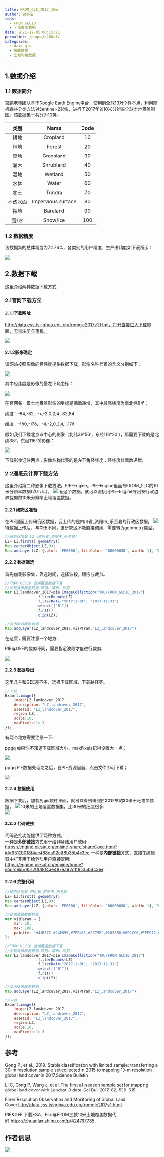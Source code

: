 ```yaml
---
title: FROM_GLC_2017_10m
author: 锐多宝
tags: 
  - FROM_GLC10
  - 土地覆盖数据
date: 2021-12-05 00:15:21
permalink: /pages/d288af/
categories: 
  - data-gis
  - 栅格数据
  - 土地利用数据
---
```

## 1.数据介绍

### 1.1 数据简介

宫鹏老师团队基于Google Earth Engine平台，使用到全球13万个样本点，利用随机森林分类方法对Sentinel-2影像，进行了2017年的10米分辨率全球土地覆盖制图。该数据集一共分为10类。

|   类别   |        Name         | Code |
| :------: | :-----------------: | :--: |
|   耕地   |      Cropland       |  10  |
|   林地   |       Forest        |  20  |
|   草地   |      Grassland      |  30  |
|   灌木   |      Shrubland      |  40  |
|   湿地   |       Wetland       |  50  |
|   水体   |        Water        |  60  |
|   冻土   |       Tundra        |  70  |
| 不透水面 | Impervious  surface |  80  |
|   裸地   |      Bareland       |  90  |
|  雪/冰   |      Snow/Ice       | 100  |

### 1.2 数据精度

该数据集的总体精度为72.76%，各类别的用户精度、生产者精度如下表所示：

![](http://pics.landcover100.com/pics//image/20211204203452.png)

## 2.数据下载

这里介绍两种数据下载方式

### 2.1官网下载方法

#### 2.1.1下载网址

http://data.ess.tsinghua.edu.cn/fromglc2017v1.html，打开直接进入下载界面，无需注册与审核。

![](http://pics.landcover100.com/pics//image/202112031749311.png)

#### 2.1.2影像确定

该网站按照影像的经纬度提供数据下载，影像名称代表的含义分别如下：

![](http://pics.landcover100.com/pics//image/20211204200300.png)

其中经纬度是影像的最左下角坐标：

![](http://pics.landcover100.com/pics//image/20211204202121.png)

在官网每一景土地覆盖影像的坐标是偶数递增，其中最高纬度为南北纬84°：

纬度：-84,-82...-4,-2,0,2,4...82,84

经度：-180,-178,..,-4,-2,0,2,4,...178

假如我们下载北京市中心的影像（北纬39°56′，东经116°20′），那需要下载的是北纬38°，东经116°的影像：

![](http://pics.landcover100.com/pics//image/20211204201836.png)

下载影像记住两点：影像名称代表的是左下角经纬度；经纬度以偶数递增。

### 2.2遥感云计算下载方法

这里介绍第二种影像下载方法，PIE-Engine。PIE-Engine里面有FROM_GLC的10米分辨率数据(2017年)。
![](http://pics.landcover100.com/pics//image/20211016233628.png) 
有这个数据，就可以直接用PIE-Engine导出按行政边界裁剪的10米分辨率土地覆盖数据。

#### 2.2.1 研究区准备
在PIE里面上传研究区数据，我上传的是四川省_资阳市_乐至县的行政区数据。
![](http://pics.landcover100.com/pics//image/20211016223921.png)
待数据上传后，与GEE不同，该研究区不能直接调用，需要转为geometry类型。
```javascript
//研究区加载 LZ（四川省_资阳市_乐至县）
LZ= LZ.first().geometry(); 
Map.centerObject(LZ,9);    
Map.addLayer(LZ, {color: 'FF0000', fillColor: '00000000', width: 1}, "LZ")
```
#### 2.2.2 数据筛选
首先加载影像集，筛选时间，选择波段，镶嵌与裁剪。
```javascript
//FROM_GLC10 徒弟覆盖数据下载                  
//加载徒弟覆盖数据 筛选、镶嵌、裁剪  
var LZ_landcover_2017=pie.ImageCollection("THU/FROM_GLC10_2017")
              .filterBounds(LZ)
              .filterDate("2017-1-01", "2017-12-31")
              .select(["B1"])
              .first()
              .clip(LZ);

//显示徒弟覆盖数据
Map.addLayer(LZ_landcover_2017,visParam,"LZ_landcover_2017")
```
在这里，需要注意一个地方:  

PIE与GEE的裁剪不同，需要指定波段才能进行裁剪。  

![](http://pics.landcover100.com/pics//image/20211016224900.png)


#### 2.2.3 数据导出
这里几乎和GEE差不多，选择下载区域、下载路径等。
```javascript
//下载
Export.image({
    image:LZ_landcover_2017,
    description: "LZ_landcover_2017",
    assetId: "LZ_landcover_2017",
    region:LZ,
    scale:10,
    maxPixels:1e13
});
```
有两个地方需要注意一下:    

ppqq 如果你不知道下载区域大小，maxPixels记得设置大一点；  

![](http://pics.landcover100.com/pics//image/20211016230727.png)      

ppqq PIE数据处理完之后，在PIE资源里面，点击文件即可下载；  

![](http://pics.landcover100.com/pics//image/20211016225636.png)

#### 2.2.4 数据使用
数据下载后，加载到gis软件里面，就可以看到研究区2017年的30米土地覆盖数据。
![](http://pics.landcover100.com/pics//image/20211016234758.png)
10米的土地覆盖数据集，比30米的细腻很多:  
![](http://pics.landcover100.com/pics//image/20211016235013.png)


#### 2.2.5 代码链接
代码链接功能提供了两种方式。  
一种是**外部链接**方式用于给非登陆用户使用:  
https://engine.piesat.cn/engine-share/shareCode.html?id=95120018f4ae488ea92c1f8b35b4c3ee 
一种是**内部链接**方式，直接在编辑器中打开用于给登陆用户直接使用:    
https://engine.piesat.cn/engine/home?sourceId=95120018f4ae488ea92c1f8b35b4c3ee

#### 2.2.6 完整代码
```javascript
//研究区加载 四川省_资阳市_乐至县
LZ= LZ.first().geometry(); 
Map.centerObject(LZ,9);    
Map.addLayer(LZ, {color: 'FF0000', fillColor: '00000000', width: 1}, "LZ")

//徒弟覆盖数据样式
var visParam = {
    min: 10,
    max: 100,
    palette: '#43B87C,#24DB99,#7EB451,#2E79BC,#2838B8,#8B2CC0,#EEE912,#BC1FA1,#17214F,#B81A74,#B5CF52,#932626,#2B328B,#AA5C5C,#2561E9,#874949,#4ECF61,#AE5151'
};

//FROM_GLC10 徒弟覆盖数据下载                  
//加载徒弟覆盖数据 筛选、镶嵌、裁剪  
var LZ_landcover_2017=pie.ImageCollection("THU/FROM_GLC10_2017")
              .filterBounds(LZ)
              .filterDate("2017-1-01", "2017-12-31")
              .select(["B1"])
              .first()
              .clip(LZ);

//显示徒弟覆盖数据
Map.addLayer(LZ_landcover_2017,visParam,"LZ_landcover_2017")

//下载
Export.image({
    image:LZ_landcover_2017,
    description: "LZ_landcover_2017",
    assetId: "LZ_landcover_2017",
    region:LZ,
    scale:10,
    maxPixels:1e13
});
```

## 参考

Gong P., et al., 2019. Stable classification with limited sample: transferring a 30-m resolution sample set collected in 2015 to mapping 10-m resolution global land cover in 2017,Science Bulletin

Li C, Gong P, Wang J, et al. The first all-season sample set for mapping global land cover with Landsat-8 data. Sci Bull 2017, 62, 508–515.

Finer Resolution Observation and Monitoring of Global Land Cover.http://data.ess.tsinghua.edu.cn/fromglc2017v1.html

PIE&GEE 下载ESA、Esri与FROM三款10米土地覆盖数据代码.https://zhuanlan.zhihu.com/p/424767735

## 作者信息

![](http://pics.landcover100.com/pics//image/20211128044430.png)
